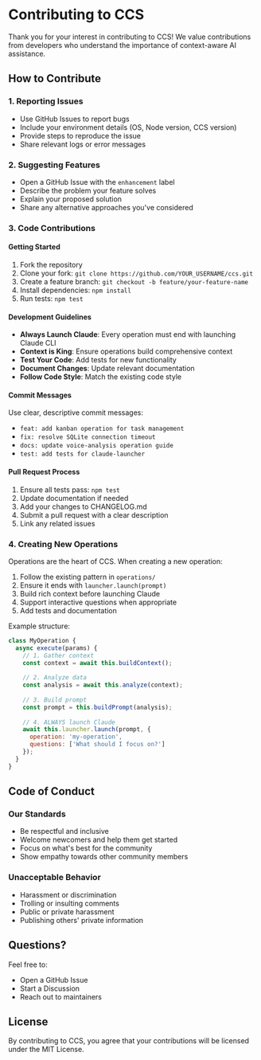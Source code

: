 # Contributing to CCS

Thank you for your interest in contributing to CCS! We value contributions from developers who understand the importance of context-aware AI assistance.

## How to Contribute

### 1. Reporting Issues
- Use GitHub Issues to report bugs
- Include your environment details (OS, Node version, CCS version)
- Provide steps to reproduce the issue
- Share relevant logs or error messages

### 2. Suggesting Features
- Open a GitHub Issue with the `enhancement` label
- Describe the problem your feature solves
- Explain your proposed solution
- Share any alternative approaches you've considered

### 3. Code Contributions

#### Getting Started
1. Fork the repository
2. Clone your fork: `git clone https://github.com/YOUR_USERNAME/ccs.git`
3. Create a feature branch: `git checkout -b feature/your-feature-name`
4. Install dependencies: `npm install`
5. Run tests: `npm test`

#### Development Guidelines
- **Always Launch Claude**: Every operation must end with launching Claude CLI
- **Context is King**: Ensure operations build comprehensive context
- **Test Your Code**: Add tests for new functionality
- **Document Changes**: Update relevant documentation
- **Follow Code Style**: Match the existing code style

#### Commit Messages
Use clear, descriptive commit messages:
- `feat: add kanban operation for task management`
- `fix: resolve SQLite connection timeout`
- `docs: update voice-analysis operation guide`
- `test: add tests for claude-launcher`

#### Pull Request Process
1. Ensure all tests pass: `npm test`
2. Update documentation if needed
3. Add your changes to CHANGELOG.md
4. Submit a pull request with a clear description
5. Link any related issues

### 4. Creating New Operations

Operations are the heart of CCS. When creating a new operation:

1. Follow the existing pattern in `operations/`
2. Ensure it ends with `launcher.launch(prompt)`
3. Build rich context before launching Claude
4. Support interactive questions when appropriate
5. Add tests and documentation

Example structure:
```javascript
class MyOperation {
  async execute(params) {
    // 1. Gather context
    const context = await this.buildContext();
    
    // 2. Analyze data
    const analysis = await this.analyze(context);
    
    // 3. Build prompt
    const prompt = this.buildPrompt(analysis);
    
    // 4. ALWAYS launch Claude
    await this.launcher.launch(prompt, {
      operation: 'my-operation',
      questions: ['What should I focus on?']
    });
  }
}
```

## Code of Conduct

### Our Standards
- Be respectful and inclusive
- Welcome newcomers and help them get started
- Focus on what's best for the community
- Show empathy towards other community members

### Unacceptable Behavior
- Harassment or discrimination
- Trolling or insulting comments
- Public or private harassment
- Publishing others' private information

## Questions?

Feel free to:
- Open a GitHub Issue
- Start a Discussion
- Reach out to maintainers

## License

By contributing to CCS, you agree that your contributions will be licensed under the MIT License.